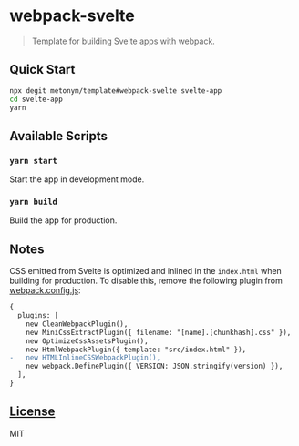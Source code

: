 # webpack-svelte

> Template for building Svelte apps with webpack.

## Quick Start

```sh
npx degit metonym/template#webpack-svelte svelte-app
cd svelte-app
yarn
```

## Available Scripts

### `yarn start`

Start the app in development mode.

### `yarn build`

Build the app for production.

## Notes

CSS emitted from Svelte is optimized and inlined in the `index.html` when building for production. To disable this, remove the following plugin from [webpack.config.js](webpack.config.js):

```diff
{
  plugins: [
    new CleanWebpackPlugin(),
    new MiniCssExtractPlugin({ filename: "[name].[chunkhash].css" }),
    new OptimizeCssAssetsPlugin(),
    new HtmlWebpackPlugin({ template: "src/index.html" }),
-   new HTMLInlineCSSWebpackPlugin(),
    new webpack.DefinePlugin({ VERSION: JSON.stringify(version) }),
  ],
}
```

## [License](LICENSE)

MIT
